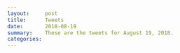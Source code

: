 ```yaml
---
layout:     post
title:      Tweets
date:       2018-08-19
summary:    These are the tweets for August 19, 2018.
categories:
---
```


